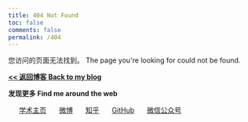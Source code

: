 ```yaml
---
title: 404 Not Found
toc: false
comments: false
permalink: /404
---
```

您访问的页面无法找到。 The page you're looking for could not be found.

**[<< 返回博客 Back to my blog](/)**

**发现更多 Find me around the web**

　<i class="fa fa-fw fa-home"></i>&nbsp;&nbsp;[学术主页](/homepage)
　<i class="fa fa-fw fa-weibo"></i>&nbsp;&nbsp;[微博](/weibo)
　<i class="fa fa-fw fa-custom zhihu"></i>&nbsp;&nbsp;[知乎](/zhihu)
　<i class="fa fa-fw fa-github"></i>&nbsp;&nbsp;[GitHub](/github)
　<i class="fa fa-fw fa-weixin"></i>&nbsp;&nbsp;<a data-fancybox="gallery" href="/img/wechat_platform.jpg">微信公众号</a>
